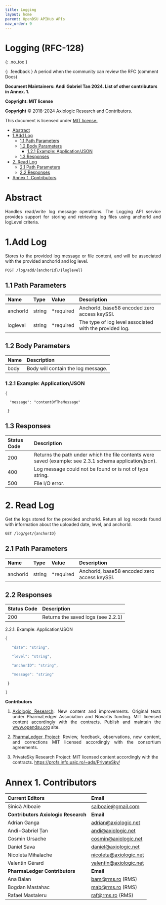 ```yaml
---
title: Logging 
layout: home
parent: OpenDSU APIHub APIs
nav_order: 9
---
```




# **Logging (RFC-128)**
{: .no_toc }

{: .feedback }
A period when the community can review the RFC (comment Docs)

**Document Maintainers: Andi Gabriel Tan 2024. List of other contributors in Annex. 1.**

**Copyright: MIT license**

 **Copyright** © 2018-2024 Axiologic Research and Contributors.

This document is licensed under [MIT license.](https://en.wikipedia.org/wiki/MIT_License)


<!-- TOC -->
* [Abstract](#abstract)
* [1.Add Log](#1add-log)
  * [1.1 Path Parameters](#11-path-parameters)
  * [1.2 Body Parameters](#12-body-parameters)
    * [1.2.1 Example: Application/JSON](#121-example-applicationjson)
  * [1.3 Responses](#13-responses)
* [2. Read Log](#2-read-log)
  * [2.1 Path Parameters](#21-path-parameters)
  * [2.2 Responses](#22-responses)
* [Annex 1. Contributors](#annex-1-contributors)
<!-- TOC -->






# **Abstract**

<p style='text-align: justify;'>Handles read/write log message operations. The Logging API service provides support for storing and retrieving log files using anchorId and logLevel criteria.</p>


# **1.Add Log**

<p style='text-align: justify;'>Stores to the provided log message or file content, and will be associated with the provided anchorId and log level.</p>
	

    POST /log/add/{anchorId}/{loglevel}


## 1.1 Path Parameters


| **Name** | **Type** | **Value** | **Description**                                         |
|:---------|:---------|:----------|:--------------------------------------------------------|
| anchorId | string   | *required | AnchorId, base58 encoded zero access keySSI.            |
| loglevel | string   | *required | The type of log level associated with the provided log. |




## 1.2 Body Parameters

| Name | Description                        |
|:-----|:-----------------------------------|
| body | Body will contain the log message. |



### 1.2.1 Example: Application/JSON

    {

      "message": "contentOfTheMessage"

     }




## 1.3 Responses


| **Status Code** | **Description**                                                                                           |
|:----------------|:----------------------------------------------------------------------------------------------------------|
| 200             | Returns the path under which the file contents were saved (example:  see  2.3.1 schema application/json). |
| 400             | Log message could not be found or is not of type string.                                                  |
| 500             | File I/O error.                                                                                           |



# **2. Read Log**

<p style='text-align: justify;'>Get the logs stored for the provided anchorId. Return all log records found with information about the uploaded date, level, and anchorId.</p>
	

    GET /log/get/{anchorID}

## 2.1 Path Parameters


| **Name** | **Type** | **Value** | **Description**                                         |
|:---------|:---------|:----------|:--------------------------------------------------------|
| anchorId | string   | *required | AnchorId, base58 encoded zero access keySSI.            |



## 2.2 Responses


| **Status Code** | **Description**                    |
|:----------------|:-----------------------------------|
| 200             | Returns the saved logs (see 2.2.1) |

2.2.1. Example: Application/JSON

  ```js 
  {

     "date": "string",

     "level": "string",

     "anchorID": "string",

     "message": "string"

   }

  ]
  
```


**Contributors**


1. <p style='text-align: justify;'><a href="https://www.axiologic.net/">Axiologic Research</a>: New content and improvements. Original texts under PharmaLedger Association and Novartis funding. MIT licensed content accordingly with the contracts. Publish and maintain the <a href="https://www.opendsu.org/">www.opendsu.org</a> site.

2. <p style='text-align: justify;'><a href="https://pharmaledger.org/">PharmaLedger Project</a>: Review, feedback, observations, new content, and corrections MIT licensed accordingly with the consortium agreements.

3. PrivateSky Research Project: MIT licensed content accordingly with the contracts. 
<a href="https://profs.info.uaic.ro/~ads/PrivateSky/"> https://profs.info.uaic.ro/~ads/PrivateSky/</a>


# **Annex 1. Contributors**

| **Current Editors**                  | **Email**                                                                         |
|:-------------------------------------|:----------------------------------------------------------------------------------|
| Sînică Alboaie                       | salboaie@gmail.com                                                                |
| **Contributors Axiologic Research**  | **Email**                                                                         |
| Adrian Ganga                         | adrian@axiologic.net                                                              |
| Andi-Gabriel Țan                     | andi@axiologic.net                                                                |
| Cosmin Ursache                       | cosmin@axiologic.net                                                              |
| Daniel Sava                          | daniel@axiologic.net                                                              |
| Nicoleta Mihalache                   | nicoleta@axiologic.net                                                            |
| Valentin Gérard                      | valentin@axiologic.net                                                            |
| **PharmaLedger Contributors**        | **Email**                                                                         |
| Ana Balan                            | bam@rms.ro (RMS)                                                                  |
| Bogdan Mastahac                      | mab@rms.ro (RMS)                                                                  |
| Rafael Mastaleru                     | raf@rms.ro (RMS)                                                                  |

